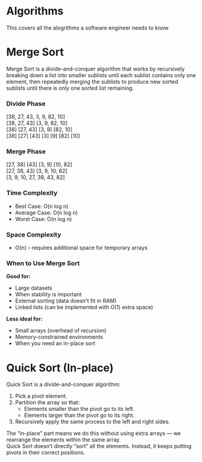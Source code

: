 # Algorithms
This covers all the alogrithms a software engineer needs to know


# Merge Sort
Merge Sort is a divide-and-conquer algorithm that works by recursively breaking down a list into smaller sublists until each sublist contains only one element, then repeatedly merging the sublists to produce new sorted sublists until there is only one sorted list remaining.

### Divide Phase
[38, 27, 43, 3, 9, 82, 10]  
[38, 27, 43] [3, 9, 82, 10]  
[38] [27, 43] [3, 9] [82, 10]  
[38] [27] [43] [3] [9] [82] [10]  

### Merge Phase
[27, 38] [43] [3, 9] [10, 82]  
[27, 38, 43] [3, 9, 10, 82]  
[3, 9, 10, 27, 38, 43, 82]  

### Time Complexity
- Best Case: O(n log n)  
- Average Case: O(n log n)  
- Worst Case: O(n log n)  

### Space Complexity
- O(n) – requires additional space for temporary arrays  

### When to Use Merge Sort
**Good for:**
- Large datasets  
- When stability is important  
- External sorting (data doesn't fit in RAM)  
- Linked lists (can be implemented with O(1) extra space)  

**Less ideal for:**
- Small arrays (overhead of recursion)  
- Memory-constrained environments  
- When you need an in-place sort  



# Quick Sort (In-place)
Quick Sort is a divide-and-conquer algorithm:  
1. Pick a pivot element.  
2. Partition the array so that:  
    - Elements smaller than the pivot go to its left.  
    - Elements larger than the pivot go to its right.  
3. Recursively apply the same process to the left and right sides.  

The “in-place” part means we do this without using extra arrays — we rearrange the elements within the same array.  
Quick Sort doesn’t directly “sort” all the elements. Instead, it keeps putting pivots in their correct positions.  